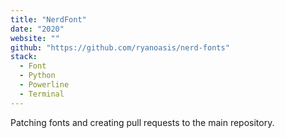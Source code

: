 ```yaml
---
title: "NerdFont"
date: "2020"
website: ""
github: "https://github.com/ryanoasis/nerd-fonts"
stack:
  - Font
  - Python
  - Powerline
  - Terminal
---
```


Patching fonts and creating pull requests to the main repository.
